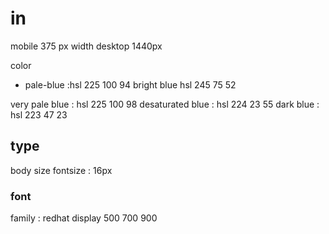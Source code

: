 # in

mobile 375 px width
desktop 1440px

color

- pale-blue :hsl 225 100 94
  bright blue hsl 245 75 52

very pale blue : hsl 225 100 98
desaturated blue : hsl 224 23 55
dark blue : hsl 223 47 23

## type

body size
fontsize : 16px

### font

family : redhat display 500 700 900
